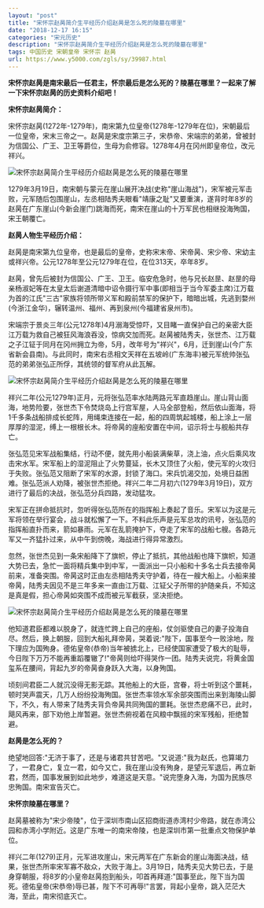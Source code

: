 ```yaml
---
layout: "post"
title: "宋怀宗赵昺简介生平经历介绍赵昺是怎么死的陵墓在哪里"
date: "2018-12-17 16:15"
categories: "宋元历史"
description: "宋怀宗赵昺简介生平经历介绍赵昺是怎么死的陵墓在哪里"
tags: 中国历史 宋朝皇帝 宋怀宗 赵昺
url: https://www.y5000.com/zgls/sy/39987.html
---
```






**宋怀宗赵昺是南宋最后一任君主，怀宗最后是怎么死的？陵墓在哪里？一起来了解一下宋怀宗赵昺的历史资料介绍吧！**

 **宋怀宗赵昺简介：**

宋怀宗赵昺(1272年-1279年)，南宋第九位皇帝(1278年-1279年在位)，宋朝最后一位皇帝，宋末三帝之一。赵昺是宋度宗第三子，宋恭帝、宋端宗的弟弟，曾被封为信国公、广王、卫王等爵位，生母为俞修容。1278年4月在冈州即皇帝位，改元祥兴。

![宋怀宗赵昺简介生平经历介绍赵昺是怎么死的陵墓在哪里](https://img.y5000.com/uploads/allimg/190111/8b4c5e47673391163e0e85956cb958e7.jpg)

1279年3月19日，南宋朝与蒙元在崖山展开决战(史称"崖山海战")，宋军被元军击败，元军随后包围崖山，左丞相陆秀夫眼看"靖康之耻"又要重演，遂背时年8岁的赵昺在广东崖山(今新会崖门)跳海而死，南宋在崖山的十万军民也相继投海殉国，宋王朝覆亡。

 **赵昺人物生平经历介绍：**

赵昺是南宋第九位皇帝，也是最后的皇帝，史称宋末帝、宋帝昺、宋少帝、宋幼主或祥兴帝。公元1278年至公元1279年在位，在位313天，卒年8岁。

赵昺，曾先后被封为信国公、广王、卫王。临安危急时，他与兄长赵昰、赵昰的母亲杨淑妃等在太皇太后谢道清暗中诏令摄行军中事(即相当于当今军委主席)江万载为首的江氏"三古"家族将领所带义军和殿前禁军的保护下，暗暗出城，先逃到婺州(今浙江金华)，辗转温州、福州、再到泉州(今福建省泉州市)。

宋端宗于景炎三年(公元1278年)4月溺海受惊吓，又目睹一直保护自己的亲密大臣江万载为救自己被狂风海浪吞没，惊病交加而死。赵昺被陆秀夫，张世杰、江万载之子江钲于同月在冈州拥立为帝，5月，改年号为"祥兴"，6月，迁到崖山(今广东省新会县南)。与此同时，南宋右丞相文天祥在五坡岭(广东海丰)被元军统帅张弘范的弟弟张弘正所俘，其统领的督军府从此瓦解。

![宋怀宗赵昺简介生平经历介绍赵昺是怎么死的陵墓在哪里](https://img.y5000.com/uploads/allimg/190111/4b3a4d73bacf3a9fdb7b478b2d0b8bf9.jpg)

祥兴二年(公元1279年)正月，元将张弘范率水陆两路元军直趋崖山。崖山背山面海，地势险要，张世杰下令焚烧岛上行宫军屋，人马全部登船，然后依山面海，将1千多条战船排成长蛇阵，用绳束连接在一起，船的四周筑起城楼，船上涂上一层厚厚的湿泥，缚上一根根长木。将帝昺的座船安置在中间，诏示将士与舰船共存亡。

张弘范见宋军战船集结，行动不便，就先用小船装满柴草，浇上油，点火后乘风攻击宋水军。宋军船上的湿泥阻止了火势蔓延，长木又顶住了火船，使元军的火攻归于失败。张弘范又阻断了宋军的水源，封锁了海口。宋兵饥渴交加，处境日益困难。张弘范派人劝降，被张世杰拒绝。祥兴二年二月初六(1279年3月19日)，双方进行了最后的决战，张弘范分兵四路，发动猛攻。

宋军正在拼命抵抗时，忽听得张弘范所在的指挥船上奏起了音乐。宋军以为这是元军将领在举行宴会，战斗就松懈了一下。不料此乐声是元军总攻的讯号，张弘范的指挥船直扑而来，箭如暴雨。元军在乱箭掩护下，夺走了宋军的战船七艘。各路元军又一齐猛扑过来，从中午到傍晚，海战进行得异常激烈。

忽然，张世杰见到一条宋船降下了旗帜，停止了抵抗，其他战船也降下旗帜，知道大势已去，急忙一面将精兵集中到中军，一面派出一只小船和十多名士兵去接帝昺前来，准备突围。帝昺这时正由左丞相陆秀夫守护着，待在一艘大船上。小船来接帝昺，陆秀夫因见不是三年多来一直由江万载、江钲父子所带的护随亲兵，不知这是真是假，担心帝昺如突围不成而被元军截获，坚决拒绝。

![宋怀宗赵昺简介生平经历介绍赵昺是怎么死的陵墓在哪里](https://img.y5000.com/uploads/allimg/190111/d858ca87e112b62be9dba43dddcc3b50.jpg)

他知道君臣都难以脱身了，就连忙跨上自己的座船，仗剑驱使自己的妻子投海自尽。然后，换上朝服，回到大船礼拜帝昺，哭着说:"陛下，国事至今一败涂地，陛下理应为国殉身。德佑皇帝(恭帝)当年被掳北上，已经使国家遭受了极大的耻辱，今日陛下万万不能再重蹈覆辙了!"帝昺则给吓得哭作一团。陆秀夫说完，将黄金国玺系在腰间，背起九岁的帝昺奋身跃入大海，以身殉国。

顷刻间君臣二人就沉没得无影无踪。其他船上的大臣，宫眷，将士听到这个噩耗，顿时哭声震天，几万人纷纷投海殉国。张世杰率领水军余部突围而出来到海陵山脚下，不久，有人带来了陆秀夫背负帝昺共同殉国的噩耗。张世杰悲痛不已，此时，飓风再来，部下劝他上岸暂避。张世杰俯视着在风粮中飘摇的宋军残船，拒绝暂避。

 **赵昺是怎么死的？**

绝望地回答:"无济于事了，还是与诸君共甘苦吧。"又说道:"我为赵氏，也算竭力了，一君身亡，复立一君，如今又亡，我在崖山没有殉身，是望元军退后，再立新君，然而，国事发展到如此地步，难道这是天意。"说完堕身入海，为国为民族尽忠殉国。南宋宣告灭亡。

 **宋怀宗陵墓在哪里？**

赵昺墓被称为"宋少帝陵"，位于深圳市南山区招商街道赤湾村少帝路，就在赤湾公园和赤湾小学附近。这是广东唯一的南宋帝陵，也是深圳市第一批重点文物保护单位。

祥兴二年(1279)正月，元军进攻崖山，宋元两军在广东新会的崖山海面决战，结果，张世杰所率宋军寡不敌众，大败于海上。3月19日，陆秀夫见大势已去，于是身穿朝服，将8岁的小皇帝赵昺抱到船头，叩首再拜道:"国事至此，陛下当为国死。德佑皇帝(宋恭帝)辱已甚，陛下不可再辱!"言罢，背起小皇帝，跳入茫茫大海，至此，南宋彻底灭亡。
